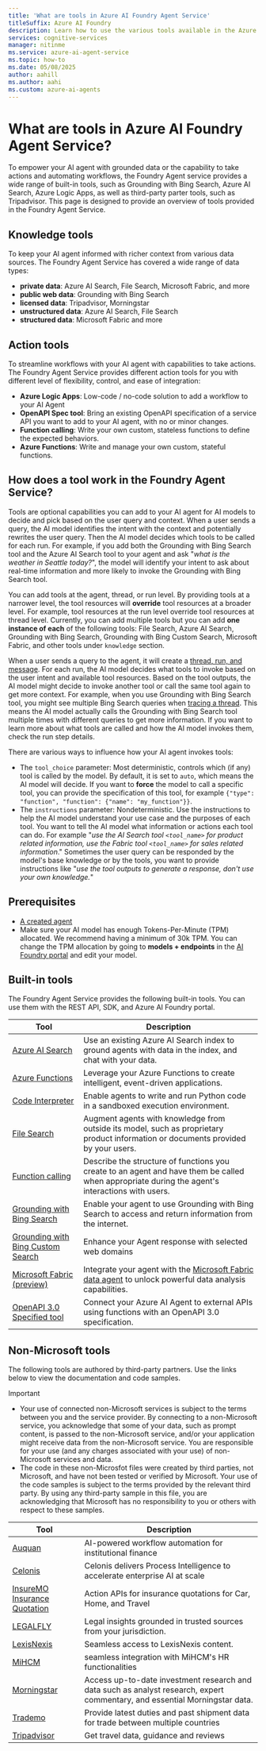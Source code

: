 ```yaml
---
title: 'What are tools in Azure AI Foundry Agent Service'
titleSuffix: Azure AI Foundry
description: Learn how to use the various tools available in the Azure AI Foundry Agent Service.
services: cognitive-services
manager: nitinme
ms.service: azure-ai-agent-service
ms.topic: how-to
ms.date: 05/08/2025
author: aahill
ms.author: aahi
ms.custom: azure-ai-agents
---
```


# What are tools in Azure AI Foundry Agent Service?

To empower your AI agent with grounded data or the capability to take actions and automating workflows, the Foundry Agent service provides a wide range of built-in tools, such as Grounding with Bing Search, Azure AI Search, Azure Logic Apps, as well as third-party parter tools, such as Tripadvisor. This page is designed to provide an overview of tools provided in the Foundry Agent Service. 

## Knowledge tools

To keep your AI agent informed with richer context from various data sources. The Foundry Agent Service has covered a wide range of data types:

- **private data**: Azure AI Search, File Search, Microsoft Fabric, and more
- **public web data**: Grounding with Bing Search
- **licensed data**: Tripadvisor, Morningstar
- **unstructured data**: Azure AI Search, File Search
- **structured data**: Microsoft Fabric and more

## Action tools

To streamline workflows with your AI agent with capabilities to take actions. The Foundry Agent Service provides different action tools for you with different level of flexibility, control, and ease of integration:

- **Azure Logic Apps**: Low-code / no-code solution to add a workflow to your AI Agent
- **OpenAPI Spec tool**: Bring an existing OpenAPI specification of a service API you want to add to your AI agent, with no or minor changes.
- **Function calling**: Write your own custom, stateless functions to define the expected behaviors.
- **Azure Functions**: Write and manage your own custom, stateful functions. 

## How does a tool work in the Foundry Agent Service?

Tools are optional capabilities you can add to your AI agent for AI models to decide and pick based on the user query and context. When a user sends a query, the AI model identifies the intent with the context and potentially rewrites the user query. Then the AI model decides which tools to be called for each run. For example, if you add both the Grounding with Bing Search tool and the Azure AI Search tool to your agent and ask "*what is the weather in Seattle today?*", the model will identify your intent to ask about real-time information and more likely to invoke the Grounding with Bing Search tool.

You can add tools at the agent, thread, or run level. By providing tools at a narrower level, the tool resources will **override** tool resources at a broader level. For example, tool resources at the run level override tool resources at thread level. Currently, you can add multiple tools but you can add **one instance of each** of the following tools: File Search, Azure AI Search, Grounding with Bing Search, Grounding with Bing Custom Search, Microsoft Fabric, and other tools under `knowledge` section. 

When a user sends a query to the agent, it will create a [thread, run, and message](..\..\concepts\threads-runs-messages.md). For each run, the AI model decides what tools to invoke based on the user intent and available tool resources. Based on the tool outputs, the AI model might decide to invoke another tool or call the same tool again to get more context. For example, when you use Grounding with Bing Search tool, you might see multiple Bing Search queries when [tracing a thread](..\..\concepts\tracing.md). This means the AI model actually calls the Grounding with Bing Search tool multiple times with different queries to get more information. If you want to learn more about what tools are called and how the AI model invokes them, check the run step details.

There are various ways to influence how your AI agent invokes tools:

- The `tool_choice` parameter: Most deterministic, controls which (if any) tool is called by the model. By default, it is set to `auto`, which means the AI model will decide. If you want to **force** the model to call a specific tool, you can provide the specification of this tool, for example `{"type": "function", "function": {"name": "my_function"}}`.
- The `instructions` parameter: Nondeterministic. Use the instructions to help the AI model understand your use case and the purposes of each tool. You want to tell the AI model what information or actions each tool can do. For example "*use the AI Search tool `<tool_name>` for product related information, use the Fabric tool `<tool_name>` for sales related information*." Sometimes the user query can be responded by the model's base knowledge or by the tools, you want to provide instructions like "*use the tool outputs to generate a response, don't use your own knowledge.*"

## Prerequisites 

* [A created agent](..\..\quickstart.md)
* Make sure your AI model has enough Tokens-Per-Minute (TPM) allocated. We recommend having a minimum of 30k TPM. You can change the TPM allocation by going to **models + endpoints** in the [AI Foundry portal](https://ai.azure.com/?cid=learnDocs) and edit your model.

## Built-in tools 

The Foundry Agent Service provides the following built-in tools. You can use them with the REST API, SDK, and Azure AI Foundry portal.  

|Tool  |Description  |
|---------|---------|
|[Azure AI Search](azure-ai-search.md)     | Use an existing Azure AI Search index to ground agents with data in the index, and chat with your data.        |
|[Azure Functions](azure-functions.md)     | Leverage your Azure Functions to create intelligent, event-driven applications.        |
|[Code Interpreter](code-interpreter.md)     | Enable agents to write and run Python code in a sandboxed execution environment.         |
|[File Search](file-search.md)     | Augment agents with knowledge from outside its model, such as proprietary product information or documents provided by your users.          |
|[Function calling](function-calling.md)     |Describe the structure of functions you create to an agent and have them be called when appropriate during the agent's interactions with users.         |
|[Grounding with Bing Search](bing-grounding.md)     | Enable your agent to use Grounding with Bing Search to access and return information from the internet.         |
| [Grounding with Bing Custom Search](bing-custom-search.md) | Enhance your Agent response with selected web domains |
| [Microsoft Fabric (preview)](fabric.md) | Integrate your agent with the [Microsoft Fabric data agent](https://go.microsoft.com/fwlink/?linkid=2312815) to unlock powerful data analysis capabilities. |
| [OpenAPI 3.0 Specified tool ](openapi-spec.md) | Connect your Azure AI Agent to external APIs using functions with an OpenAPI 3.0 specification. |

## Non-Microsoft tools

The following tools are authored by third-party partners. Use the links below to view the documentation and code samples. 

> [!IMPORTANT]
> * Your use of connected non-Microsoft services is subject to the terms between you and the service provider. By connecting to a non-Microsoft service, you acknowledge that some of your data, such as prompt content, is passed to the non-Microsoft service, and/or your application might receive data from the non-Microsoft service. You are responsible for your use (and any charges associated with your use) of non-Microsoft services and data. 
> * The code in these non-Microsfot files were created by third parties, not Microsoft, and have not been tested or verified by Microsoft. Your use of the code samples is subject to the terms provided by the relevant third party. By using any third-party sample in this file, you are acknowledging that Microsoft has no responsibility to you or others with respect to these samples.

|Tool  |Description  |
|---------|---------|
| [Auquan](https://github.com/azure-ai-foundry/foundry-samples/tree/main/samples/microsoft/python/getting-started-agents/3p-tools/auquan) | AI-powered workflow automation for institutional finance |
| [Celonis](https://github.com/azure-ai-foundry/foundry-samples/tree/main/samples/microsoft/python/getting-started-agents/3p-tools/Celonis) | Celonis delivers Process Intelligence to accelerate enterprise AI at scale |
| [InsureMO Insurance Quotation](https://github.com/azure-ai-foundry/foundry-samples/tree/main/samples/microsoft/python/getting-started-agents/3p-tools/InsureMO) | Action APIs for insurance quotations for Car, Home, and Travel |
| [LEGALFLY](https://github.com/azure-ai-foundry/foundry-samples/tree/main/samples/microsoft/python/getting-started-agents/3p-tools/legalfly) | Legal insights grounded in trusted sources from your jurisdiction. |
| [LexisNexis](https://github.com/azure-ai-foundry/foundry-samples/tree/main/samples/microsoft/python/getting-started-agents/3p-tools/LexisNexis) | Seamless access to LexisNexis content. |
| [MiHCM](https://github.com/azure-ai-foundry/foundry-samples/tree/main/samples/microsoft/python/getting-started-agents/3p-tools/MiHCM) | seamless integration with MiHCM's HR functionalities |
| [Morningstar](https://github.com/azure-ai-foundry/foundry-samples/tree/main/samples/microsoft/python/getting-started-agents/3p-tools/Morningstar) | Access up-to-date investment research and data such as analyst research, expert commentary, and essential Morningstar data. |
| [Trademo](https://github.com/azure-ai-foundry/foundry-samples/tree/main/samples/microsoft/python/getting-started-agents/3p-tools/Trademo_Glocal_trade) | Provide latest duties and past shipment data for trade between multiple countries |
| [Tripadvisor](https://github.com/azure-ai-foundry/foundry-samples/tree/main/samples/microsoft/python/getting-started-agents/3p-tools/Tripadvisor) | Get travel data, guidance and reviews |
